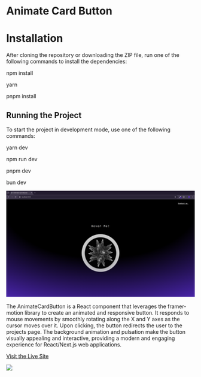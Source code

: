 # Animate Card Button

# Installation

After cloning the repository or downloading the ZIP file, run one of the following commands to install the dependencies:

npm install

yarn

pnpm install

## Running the Project

To start the project in development mode, use one of the following commands:

yarn dev

npm run dev

pnpm dev

bun dev

![Preview](./public/preview.png)

The AnimateCardButton is a React component that leverages the framer-motion library to create an animated and responsive button. It responds to mouse movements by smoothly rotating along the X and Y axes as the cursor moves over it. Upon clicking, the button redirects the user to the projects page. The background animation and pulsation make the button visually appealing and interactive, providing a modern and engaging experience for React/Next.js web applications.

[Visit the Live Site](https://animate-card-button.vercel.app/)

[![](https://skillicons.dev/icons?i=js,react,tailwind)](https://skillicons.dev)

